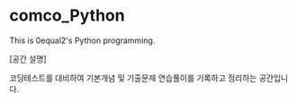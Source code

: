 # comco_Python

This is 0equal2's Python programming. 

[공간 설명]

코딩테스트를 대비하여 기본개념 및 기출문제 연습풀이를 기록하고 정리하는 공간입니다. 
